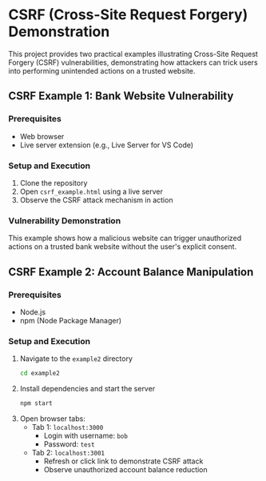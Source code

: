 # CSRF (Cross-Site Request Forgery) Demonstration

This project provides two practical examples illustrating Cross-Site Request Forgery (CSRF) vulnerabilities, demonstrating how attackers can trick users into performing unintended actions on a trusted website.

## CSRF Example 1: Bank Website Vulnerability

### Prerequisites
- Web browser
- Live server extension (e.g., Live Server for VS Code)

### Setup and Execution
1. Clone the repository
2. Open `csrf_example.html` using a live server
3. Observe the CSRF attack mechanism in action

### Vulnerability Demonstration
This example shows how a malicious website can trigger unauthorized actions on a trusted bank website without the user's explicit consent.

## CSRF Example 2: Account Balance Manipulation

### Prerequisites
- Node.js
- npm (Node Package Manager)

### Setup and Execution
1. Navigate to the `example2` directory
   ```bash
   cd example2
   ```
2. Install dependencies and start the server
   ```bash
   npm start
   ```
3. Open browser tabs:
   - Tab 1: `localhost:3000` 
     - Login with username: `bob`
     - Password: `test`
   - Tab 2: `localhost:3001`
     - Refresh or click link to demonstrate CSRF attack
     - Observe unauthorized account balance reduction

